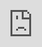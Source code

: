 # Bookmarklets
A collection of bookmarklets that I made or found (will update if I get new ideas or find new bookmarklets)
### JOIN THE [DISCORD](https://discord.gg/Msmmgf3TET) FOR UPDATES

# IFrame
Loads most sites that don't have Same-origin policy enabled.
This bookmarklet is simple, it already has https:// protocol so all you have to do is enter url.
```js
javascript:(function(){var url=prompt("Enter URL Here (example: google.com)");if(url==null){alert('No URL Entered!')}else{document.body.innerHTML='<iframe src="https://' + url + '" style="position:fixed;top:0;bottom:0;left:0;right:0;width:100%;height:100%;border:none;margin:0;padding:0;z-index:999999;">Your browser does not support iframes</iframe>';alert('URL Loaded!');}}())
```
Made by Avad3 (Yours Truly)

Getting a well-deserved update soon :)

[File](/iframe.js)

[Drag this to your bookmarks bar.](javascript:(function(){var url=prompt("Enter URL Here (example: google.com)");if(url==null){alert('No URL Entered!')}else{document.body.innerHTML='<iframe src="https://' + url + '" style="position:fixed;top:0;bottom:0;left:0;right:0;width:100%;height:100%;border:none;margin:0;padding:0;z-index:999999;">Your browser does not support iframes</iframe>';alert('URL Loaded!');}}()))

# Utopia History Flooder
A history flooder that allows you to choose how much you want to flood, compared to other predetermined amount history flooders.
```js
javascript:var num=prompt("History flood amount:");done=false;x=window.location.href;for (var i=1; i<=num; i++){history.pushState(0, 0, i==num?x:i.toString());if(i==num){done=true}}if(done===true){alert("History flood successful! "+window.location.href+" now appears in your history "+num+(num==1?" time.":" times. (Made by Utopia Unblocker)"))}
```
Made by Veracity, owner of Utopia Unblocker. Join his discord server [here](https://discord.gg/qy4nXgUcn9).

[File](/utopiaflooder.js)

[Drag this to your bookmarks bar.](javascript:var num=prompt("History flood amount:");done=false;x=window.location.href;for (var i=1; i<=num; i++){history.pushState(0, 0, i==num?x:i.toString());if(i==num){done=true}}if(done===true){alert("History flood successful! "+window.location.href+" now appears in your history "+num+(num==1?" time.":" times. (Made by Utopia Unblocker)"))})

# Eruda
Dev Tools for Mobile Devices, but in our case for Unblocked Dev Tools
```js
javascript:(function () { var script = document.createElement('script'); script.src="https://cdn.jsdelivr.net/npm/eruda"; document.body.appendChild(script); script.onload = function () { eruda.init() } })();
```
Made by liriliri, GitHub link [here](https://github.com/liriliri/eruda).

[Drag this to your bookmarks bar.](javascript:(function () { var script = document.createElement('script'); script.src="https://cdn.jsdelivr.net/npm/eruda"; document.body.appendChild(script); script.onload = function () { eruda.init() } })();)

[File](/eruda.js)
